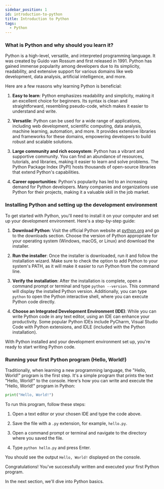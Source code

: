 ```yaml
---
sidebar_position: 1
id: introduction-to-python
title: Introduction to Python
tags:
  - Python
---
```


### What is Python and why should you learn it?

Python is a high-level, versatile, and interpreted programming language. It was created by Guido van Rossum and first released in 1991. Python has gained immense popularity among developers due to its simplicity, readability, and extensive support for various domains like web development, data analysis, artificial intelligence, and more.

Here are a few reasons why learning Python is beneficial:

1. **Easy to learn**: Python emphasizes readability and simplicity, making it an excellent choice for beginners. Its syntax is clean and straightforward, resembling pseudo-code, which makes it easier to understand and write.

2. **Versatile**: Python can be used for a wide range of applications, including web development, scientific computing, data analysis, machine learning, automation, and more. It provides extensive libraries and frameworks for these domains, empowering developers to build robust and scalable solutions.

3. **Large community and rich ecosystem**: Python has a vibrant and supportive community. You can find an abundance of resources, tutorials, and libraries, making it easier to learn and solve problems. The Python Package Index (PyPI) hosts thousands of open-source libraries that extend Python's capabilities.

4. **Career opportunities**: Python's popularity has led to an increasing demand for Python developers. Many companies and organizations use Python for their projects, making it a valuable skill in the job market.

### Installing Python and setting up the development environment

To get started with Python, you'll need to install it on your computer and set up your development environment. Here's a step-by-step guide:

1. **Download Python**: Visit the official Python website at [python.org](https://www.python.org/downloads/) and go to the downloads section. Choose the version of Python appropriate for your operating system (Windows, macOS, or Linux) and download the installer.

2. **Run the installer**: Once the installer is downloaded, run it and follow the installation wizard. Make sure to check the option to add Python to your system's PATH, as it will make it easier to run Python from the command line.

3. **Verify the installation**: After the installation is complete, open a command prompt or terminal and type `python --version`. This command will display the installed Python version. Additionally, you can type `python` to open the Python interactive shell, where you can execute Python code directly.

4. **Choose an Integrated Development Environment (IDE)**: While you can write Python code in any text editor, using an IDE can enhance your productivity. Some popular Python IDEs include PyCharm, Visual Studio Code with Python extensions, and IDLE (included with the Python installation).

With Python installed and your development environment set up, you're ready to start writing Python code.

### Running your first Python program (Hello, World!)

Traditionally, when learning a new programming language, the "Hello, World!" program is the first step. It's a simple program that prints the text "Hello, World!" to the console. Here's how you can write and execute the "Hello, World!" program in Python:

```python
print("Hello, World!")
```

To run this program, follow these steps:

1. Open a text editor or your chosen IDE and type the code above.

2. Save the file with a `.py` extension, for example, `hello.py`.

3. Open a command prompt or terminal and navigate to the directory where you saved the file.

4. Type `python hello.py` and press Enter.

You should see the output `Hello, World!` displayed on the console.

Congratulations! You've successfully written and executed your first Python program.

In the next section, we'll dive into Python basics.